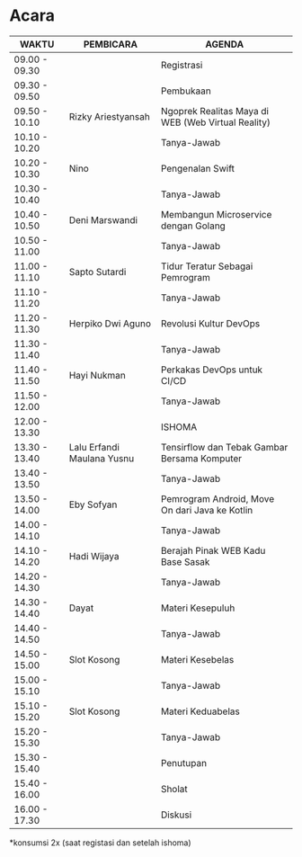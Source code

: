 # Acara

| WAKTU         | PEMBICARA                  | AGENDA                                             |
|---------------|----------------------------|----------------------------------------------------|
| 09.00 - 09.30 |                            | Registrasi                                         |
| 09.30 - 09.50 |                            | Pembukaan                                          |
| 09.50 - 10.10 | Rizky Ariestyansah         | Ngoprek Realitas Maya di WEB (Web Virtual Reality) |
| 10.10 - 10.20 |                            | Tanya-Jawab                                        |
| 10.20 - 10.30 | Nino                       | Pengenalan Swift                                   |
| 10.30 - 10.40 |                            | Tanya-Jawab                                        |
| 10.40 - 10.50 | Deni Marswandi             | Membangun Microservice dengan Golang               |
| 10.50 - 11.00 |                            | Tanya-Jawab                                        |
| 11.00 - 11.10 | Sapto Sutardi              | Tidur Teratur Sebagai Pemrogram                    |
| 11.10 - 11.20 |                            | Tanya-Jawab                                        |
| 11.20 - 11.30 | Herpiko Dwi Aguno          | Revolusi Kultur DevOps                             |
| 11.30 - 11.40 |                            | Tanya-Jawab                                        |
| 11.40 - 11.50 | Hayi Nukman                | Perkakas DevOps untuk CI/CD                        |
| 11.50 - 12.00 |                            | Tanya-Jawab                                        |
| 12.00 - 13.30 |                            | ISHOMA                                             |
| 13.30 - 13.40 | Lalu Erfandi Maulana Yusnu | Tensirflow dan Tebak Gambar Bersama Komputer       |
| 13.40 - 13.50 |                            | Tanya-Jawab                                        |
| 13.50 - 14.00 | Eby Sofyan                 | Pemrogram Android, Move On dari Java ke Kotlin     |
| 14.00 - 14.10 |                            | Tanya-Jawab                                        |
| 14.10 - 14.20 | Hadi Wijaya                | Berajah Pinak WEB Kadu Base Sasak                  |
| 14.20 - 14.30 |                            | Tanya-Jawab                                        |
| 14.30 - 14.40 | Dayat                      | Materi Kesepuluh                                   |
| 14.40 - 14.50 |                            | Tanya-Jawab                                        |
| 14.50 - 15.00 | Slot Kosong                | Materi Kesebelas                                   |
| 15.00 - 15.10 |                            | Tanya-Jawab                                        |
| 15.10 - 15.20 | Slot Kosong                | Materi Keduabelas                                  |
| 15.20 - 15.30 |                            | Tanya-Jawab                                        |
| 15.30 - 15.40 |                            | Penutupan                                          |
| 15.40 - 16.00 |                            | Sholat                                             |
| 16.00 - 17.30 |                            | Diskusi                                            |

*konsumsi 2x (saat registasi dan setelah ishoma)
